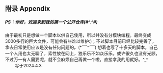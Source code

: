 ## 附录 Appendix

##### PS：你好，欢迎来到我的第一个公开仓库(#^.^#)

由于最初只是想做一个脚本以供自己使用，所以并没有分模块编程，最终变成3000多行的巨大文件，可能会有些难以维护:)；不过脚本目前已经比较完善了，拿去日常使用应该是没有任何问题的。(*￣︶￣)
想着也写了十多天的脚本，自己一个人用也太无聊了，索性放在网上，独乐乐不如众乐乐。或许很久也没有光顾，不过万一有人需要呢，就不会麻烦自己再做一个啦，直接拿我的用就好。^_^  
&nbsp;&nbsp;&nbsp;&nbsp;&nbsp;&nbsp;&nbsp;&nbsp;写于2024.4.3
